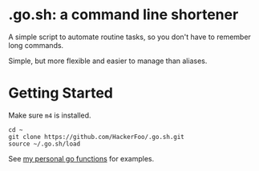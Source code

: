 # .go.sh: a command line shortener

A simple script to automate routine tasks, so you don't have to remember long commands.

Simple, but more flexible and easier to manage than aliases.

# Getting Started

Make sure `m4` is installed.

    cd ~
    git clone https://github.com/HackerFoo/.go.sh.git
    source ~/.go.sh/load

See [my personal go functions](https://github.com/HackerFoo/hackerfoo-go-functions) for examples.
